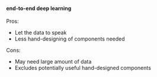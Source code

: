 #### end-to-end deep learning

Pros:
- Let the data to speak
- Less hand-designing of components needed

Cons:
- May need large amount of data
- Excludes potentially useful hand-designed components
